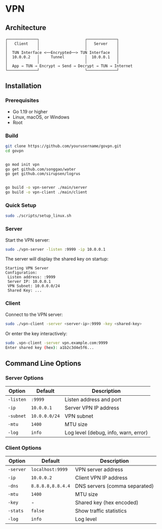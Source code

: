# VPN
## Architecture

```
┌─────────────┐                    ┌─────────────┐
│   Client    │                    │   Server    │
│             │                    │             │
│  TUN Interface <──Encrypted──> TUN Interface   │
│  10.0.0.2   │     Tunnel         │  10.0.0.1   │
│             │                    │             │
│  App → TUN → Encrypt → Send → Decrypt → TUN → Internet
└─────────────┘                    └─────────────┘
```

## Installation

### Prerequisites

- Go 1.19 or higher
- Linux, macOS, or Windows
- Root

### Build

```bash
git clone https://github.com/yourusername/govpn.git
cd govpn


go mod init vpn
go get github.com/songgao/water
go get github.com/sirupsen/logrus


go build -o vpn-server ./main/server
go build -o vpn-client ./main/client
```

### Quick Setup

```bash
sudo ./scripts/setup_linux.sh
```


### Server

Start the VPN server:

```bash
sudo ./vpn-server -listen :9999 -ip 10.0.0.1
```

The server will display the shared key on startup:

```
Starting VPN Server
Configuration:
 Listen address: :9999
 Server IP: 10.0.0.1
 VPN Subnet: 10.0.0.0/24
 Shared Key: ...
```

### Client

Connect to the VPN server:

```bash
sudo ./vpn-client -server <server-ip>:9999 -key <shared-key>
```

Or enter the key interactively:

```bash
sudo .vpn-client -server vpn.example.com:9999
Enter shared key (hex): a1b2c3d4e5f6...
```

## Command Line Options

### Server Options

| Option | Default | Description |
|--------|---------|-------------|
| `-listen` | `:9999` | Listen address and port |
| `-ip` | `10.0.0.1` | Server VPN IP address |
| `-subnet` | `10.0.0.0/24` | VPN subnet |
| `-mtu` | `1400` | MTU size |
| `-log` | `info` | Log level (debug, info, warn, error) |

### Client Options

| Option | Default | Description |
|--------|---------|-------------|
| `-server` | `localhost:9999` | VPN server address |
| `-ip` | `10.0.0.2` | Client VPN IP address |
| `-dns` | `8.8.8.8,8.8.4.4` | DNS servers (comma separated) |
| `-mtu` | `1400` | MTU size |
| `-key` | - | Shared key (hex encoded) |
| `-stats` | `false` | Show traffic statistics |
| `-log` | `info` | Log level |

